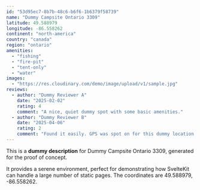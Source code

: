 ```yaml
---
id: "53d95ec7-8b7b-48c6-b6f6-1b6379f58739"
name: "Dummy Campsite Ontario 3309"
latitude: 49.588979
longitude: -86.558262
continent: "north-america"
country: "canada"
region: "ontario"
amenities:
  - "fishing"
  - "fire-pit"
  - "tent-only"
  - "water"
images:
  - "https://res.cloudinary.com/demo/image/upload/v1/sample.jpg"
reviews:
  - author: "Dummy Reviewer A"
    date: "2025-02-02"
    rating: 4
    comment: "A nice, quiet dummy spot with some basic amenities."
  - author: "Dummy Reviewer B"
    date: "2025-04-06"
    rating: 2
    comment: "Found it easily. GPS was spot on for this dummy location."
---
```


This is a **dummy description** for Dummy Campsite Ontario 3309, generated for the proof of concept.

It provides a serene environment, perfect for demonstrating how SvelteKit can handle a large number of static pages. The coordinates are 49.588979, -86.558262.
